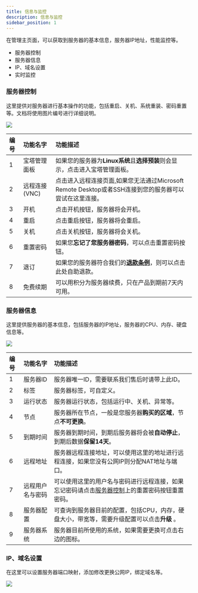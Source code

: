 ```yaml
---
title: 信息与监控
description: 信息与监控
sidebar_position: 1
---
```


在管理主页面，可以获取到服务器的基本信息，服务器IP地址，性能监控等。

* 服务器控制
* 服务器信息
* IP、域名设置
* 实时监控


### 服务器控制

这里提供对服务器进行基本操作的功能，包括重启、关机、系统重装、密码重置等。文档将使用图片编号进行详细说明。

![](https://cn-sy1.rains3.com/rainyun-assets/Pic/2023/12/img_1701655084_cd6fa280bf96c22b17c95b6cff6756e2)

| 编号 | 功能名字      | 功能描述                                                              |
|:---|:----------|:------------------------------------------------------------------|
| 1  | 宝塔管理面板    | 如果您的服务器为**Linux系统**且**选择预装**则会显示，点击进入宝塔管理面板。                      |
| 2  | 远程连接(VNC) | 点击进入远程连接页面,如果您无法通过Microsoft Remote Desktop或者SSH连接到您的服务器可以尝试在这里连接。 |
| 3  | 开机        | 点击开机按钮，服务器将会开机。                                                   |
| 4  | 重启        | 点击重启按钮，服务器将会重启。                                                   |
| 5  | 关机        | 点击关机按钮，服务器将会关机。                                                   |
| 6  | 重置密码      | 如果您**忘记了您服务器密码**，可以点击重置密码按钮。                                      |
| 7  | 退订        | 如果您的服务器符合我们的[**退款条例**](/docs/account/refund)，则可以点击此处自助退款。         |
| 8  | 免费续期      | 可以用积分为服务器续费，只在产品到期前7天内可用。                                         |




### 服务器信息

这里提供服务器的基本信息，包括服务器的IP地址，服务器的CPU、内存、硬盘信息等。

![](https://cn-sy1.rains3.com/rainyun-assets/Pic/2023/12/img_1701659221_85a02f5cc8c64cc0a0e8e1e62bb1f510)

| 编号 | 功能名字     | 功能描述                                                      |
|:---|:---------|:----------------------------------------------------------|
| 1  | 服务器ID    | 服务器唯一ID，需要联系我们售后时请带上此ID。                                  |
| 2  | 标签       | 服务器标签，可自定义。                                               |
| 3  | 运行状态     | 服务器运行状态，包括运行中、关机、异常等。                                     |
| 4  | 节点       | 服务器所在节点，一般是您服务器**购买的区域**，节点**不可更换**。                      |
| 5  | 到期时间     | 服务器到期时间，到期后服务器将会被**自动停止**，到期后数据**保留14天**。                 |
| 6  | 远程地址     | 服务器远程连接地址，可以使用这里的地址进行远程连接，如果您没有公网IP则分配NAT地址与端口。           |
| 7  | 远程用户名与密码 | 可以使用这里的用户名与密码进行远程连接，如果忘记密码请点击[服务器控制](#服务器控制)上的重置密码按钮重置密码。 |
| 8  | 服务器配置    | 可查询到服务器目前的配置，包括CPU，内存，硬盘大小，带宽等，需要升级配置可以点击**升级**  。        |
| 9  | 服务器系统    | 服务器目前所使用的系统，如果需要更换可点击右边的图标。                               |



### IP、域名设置

在这里可以设置服务器端口映射，添加修改更换公网IP，绑定域名等。

![](https://cn-sy1.rains3.com/rainyun-assets/Pic/2023/12/img_1701661988_3f0b4e2e213d316cacfc74053f87aa69)



